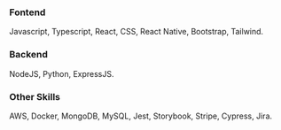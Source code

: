 ### Fontend

Javascript, Typescript, React, CSS, React Native, Bootstrap, Tailwind.

### Backend

NodeJS, Python, ExpressJS.

### Other Skills

AWS, Docker, MongoDB, MySQL, Jest, Storybook, Stripe, Cypress, Jira.

